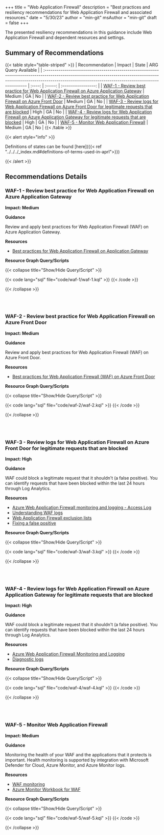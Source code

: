 +++
title = "Web Application Firewall"
description = "Best practices and resiliency recommendations for Web Application Firewall and associated resources."
date = "5/30/23"
author = "min-git"
msAuthor = "min-git"
draft = false
+++

The presented resiliency recommendations in this guidance include Web Application Firewall and dependent resources and settings.

## Summary of Recommendations

{{< table style="table-striped" >}}
| Recommendation | Impact | State | ARG Query Available |
| :--------------------------------------------------------------------------------------------------------------------------------------------------------------------------------------------------------------------------------- | :----: | :-----: | :-----------------: |
| [WAF-1 - Review best practice for Web Application Firewall on Azure Application Gateway](#waf-1---review-best-practice-for-web-application-firewall-on-azure-application-gateway) | Medium | GA | No |
| [WAF-2 - Review best practice for Web Application Firewall on Azure Front Door](#waf-2---review-best-practice-for-web-application-firewall-on-azure-front-door) | Medium | GA | No |
| [WAF-3 - Review logs for Web Application Firewall on Azure Front Door for legitimate requests that are blocked](#waf-3---review-logs-for-web-application-firewall-on-azure-front-door-for-legitimate-requests-that-are-blocked) | High | GA | No |
| [WAF-4 - Review logs for Web Application Firewall on Azure Application Gateway for legitimate requests that are blocked](#waf-4---review-logs-for-web-application-firewall-on-azure-application-gateway-for-legitimate-requests-that-are-blocked) | High | GA | No |
| [WAF-5 - Monitor Web Application Firewall](#waf-5---monitor-web-application-firewall) | Medium | GA | No |
{{< /table >}}

{{< alert style="info" >}}

Definitions of states can be found [here]({{< ref "../../../_index.md#definitions-of-terms-used-in-aprl">}})

{{< /alert >}}

## Recommendations Details

### WAF-1 - Review best practice for Web Application Firewall on Azure Application Gateway

**Impact: Medium**

**Guidance**

Review and apply best practices for Web Application Firewall (WAF) on Azure Application Gateway.

**Resources**

- [Best practices for Web Application Firewall on Application Gateway](https://learn.microsoft.com/azure/web-application-firewall/ag/best-practices)

**Resource Graph Query/Scripts**

{{< collapse title="Show/Hide Query/Script" >}}

{{< code lang="sql" file="code/waf-1/waf-1.kql" >}} {{< /code >}}

{{< /collapse >}}

<br><br>

### WAF-2 - Review best practice for Web Application Firewall on Azure Front Door

**Impact: Medium**

**Guidance**

Review and apply best practices for Web Application Firewall (WAF) on Azure Front Door.

**Resources**

- [Best practices for Web Application Firewall (WAF) on Azure Front Door](https://learn.microsoft.com/azure/web-application-firewall/afds/waf-front-door-best-practices)

**Resource Graph Query/Scripts**

{{< collapse title="Show/Hide Query/Script" >}}

{{< code lang="sql" file="code/waf-2/waf-2.kql" >}} {{< /code >}}

{{< /collapse >}}

<br><br>

### WAF-3 - Review logs for Web Application Firewall on Azure Front Door for legitimate requests that are blocked

**Impact: High**

**Guidance**

WAF could block a legitimate request that it shouldn't (a false positive). You can identify requests that have been blocked within the last 24 hours through Log Analytics.

**Resources**

- [Azure Web Application Firewall monitoring and logging - Access Log](https://learn.microsoft.com/azure/web-application-firewall/afds/waf-front-door-monitor?pivots=front-door-standard-premium#access-logs)
- [Understanding WAF logs](https://learn.microsoft.com/azure/web-application-firewall/afds/waf-front-door-tuning?pivots=front-door-standard-premium#understanding-waf-logs)
- [Web Application Firewall exclusion lists](https://learn.microsoft.com/azure/web-application-firewall/ag/application-gateway-waf-configuration?tabs=portal)
- [Fixing a false positive](https://learn.microsoft.com/azure/web-application-firewall/ag/web-application-firewall-troubleshoot#fixing-false-positives)

**Resource Graph Query/Scripts**

{{< collapse title="Show/Hide Query/Script" >}}

{{< code lang="sql" file="code/waf-3/waf-3.kql" >}} {{< /code >}}

{{< /collapse >}}

<br><br>

### WAF-4 - Review logs for Web Application Firewall on Azure Application Gateway for legitimate requests that are blocked

**Impact: High**

**Guidance**

WAF could block a legitimate request that it shouldn't (a false positive). You can identify requests that have been blocked within the last 24 hours through Log Analytics.

**Resources**

- [Azure Web Application Firewall Monitoring and Logging](https://learn.microsoft.com/azure/web-application-firewall/ag/application-gateway-waf-metrics#logs-and-diagnostics)
- [Diagnostic logs](https://learn.microsoft.com/azure/web-application-firewall/ag/web-application-firewall-logs#diagnostic-logs)

**Resource Graph Query/Scripts**

{{< collapse title="Show/Hide Query/Script" >}}

{{< code lang="sql" file="code/waf-4/waf-4.kql" >}} {{< /code >}}

{{< /collapse >}}

<br><br>

### WAF-5 - Monitor Web Application Firewall

**Impact: Medium**

**Guidance**

Monitoring the health of your WAF and the applications that it protects is important. Health monitoring is supported by integration with Microsoft Defender for Cloud, Azure Monitor, and Azure Monitor logs.

**Resources**

- [WAF monitoring](https://learn.microsoft.com/azure/web-application-firewall/ag/ag-overview#waf-monitoring)
- [Azure Monitor Workbook for WAF](https://github.com/Azure/Azure-Network-Security/tree/master/Azure%20WAF/Workbook%20-%20WAF%20Monitor%20Workbook)

**Resource Graph Query/Scripts**

{{< collapse title="Show/Hide Query/Script" >}}

{{< code lang="sql" file="code/waf-5/waf-5.kql" >}} {{< /code >}}

{{< /collapse >}}

<br><br>
